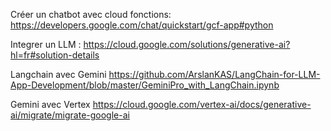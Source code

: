 Créer un chatbot avec cloud fonctions:
https://developers.google.com/chat/quickstart/gcf-app#python

Integrer un LLM :
https://cloud.google.com/solutions/generative-ai?hl=fr#solution-details

Langchain avec Gemini
https://github.com/ArslanKAS/LangChain-for-LLM-App-Development/blob/master/GeminiPro_with_LangChain.ipynb

Gemini avec Vertex
https://cloud.google.com/vertex-ai/docs/generative-ai/migrate/migrate-google-ai
